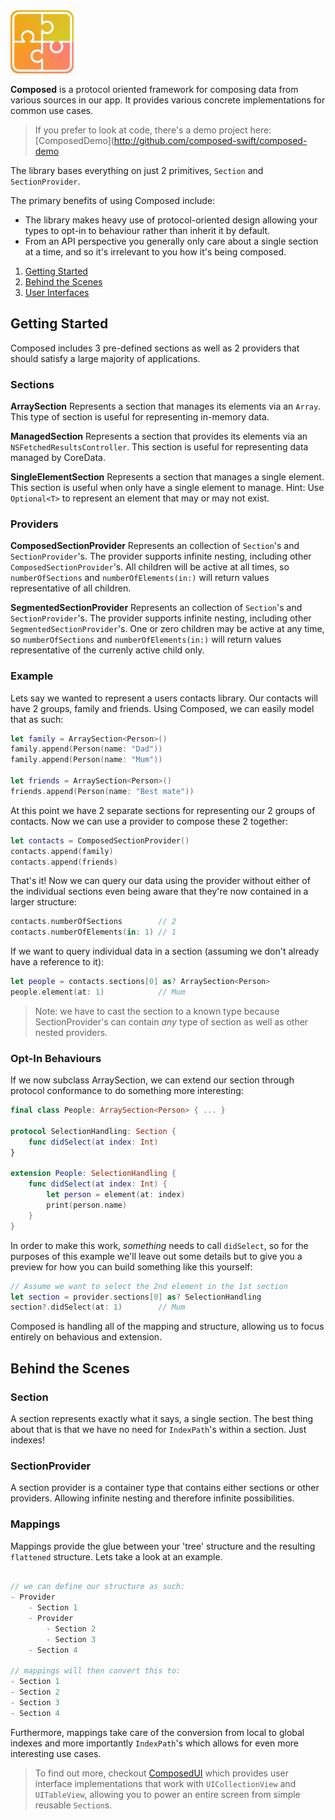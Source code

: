 <img src="composed.png" width=20%/>

**Composed** is a protocol oriented framework for composing data from various sources in our app. It provides various concrete implementations for common use cases.

> If you prefer to look at code, there's a demo project here: [ComposedDemo](http://github.com/composed-swift/composed-demo

The library bases everything on just 2 primitives, `Section` and `SectionProvider`.

The primary benefits of using Composed include:

- The library makes heavy use of protocol-oriented design allowing your types to opt-in to behaviour rather than inherit it by default.
- From an API perspective you generally only care about a single section at a time, and so it's irrelevant to you how it's being composed.

1. [Getting Started](#Getting-Started)
2. [Behind the Scenes](#Behind-the-Scenes)
3. [User Interfaces](http://github.com/composed-swift/composedui)

## Getting Started

Composed includes 3 pre-defined sections as well as 2 providers that should satisfy a large majority of applications.

### Sections

**ArraySection**
Represents a section that manages its elements via an `Array`. This type of section is useful for representing in-memory data.

**ManagedSection**
Represents a section that provides its elements via an `NSFetchedResultsController`. This section is useful for representing data managed by CoreData.

**SingleElementSection**
Represents a section that manages a single element. This section is useful when only have a single element to manage. Hint: Use `Optional<T>` to represent an element that may or may not exist.

### Providers

**ComposedSectionProvider**
Represents an collection of `Section`'s and `SectionProvider`'s. The provider supports infinite nesting, including other `ComposedSectionProvider`'s. All children will be active at all times, so `numberOfSections` and `numberOfElements(in:)` will return values representative of all children.

**SegmentedSectionProvider**
Represents an collection of `Section`'s and `SectionProvider`'s. The provider supports infinite nesting, including other `SegmentedSectionProvider`'s. One or zero children may be active at any time, so `numberOfSections` and `numberOfElements(in:)` will return values representative of the currenly active child only.

### Example

Lets say we wanted to represent a users contacts library. Our contacts will have 2 groups, family and friends. Using Composed, we can easily model that as such:
 
```swift
let family = ArraySection<Person>()
family.append(Person(name: "Dad"))
family.append(Person(name: "Mum"))

let friends = ArraySection<Person>()
friends.append(Person(name: "Best mate"))
```

At this point we have 2 separate sections for representing our 2 groups of contacts. Now we can use a provider to compose these 2 together:

```swift
let contacts = ComposedSectionProvider()
contacts.append(family)
contacts.append(friends)
```

That's it! Now we can query our data using the provider without either of the individual sections even being aware that they're now contained in a larger structure:

```swift
contacts.numberOfSections        // 2
contacts.numberOfElements(in: 1) // 1
```

If we want to query individual data in a section (assuming we don't already have a reference to it):

```swift
let people = contacts.sections[0] as? ArraySection<Person>
people.element(at: 1)            // Mum
```

> Note: we have to cast the section to a known type because SectionProvider's can contain _any_ type of section as well as other nested providers.

### Opt-In Behaviours

If we now subclass ArraySection, we can extend our section through protocol conformance to do something more interesting:

```swift
final class People: ArraySection<Person> { ... }

protocol SelectionHandling: Section { 
    func didSelect(at index: Int)
}

extension People: SelectionHandling {
	func didSelect(at index: Int) {
		let person = element(at: index)
		print(person.name)
	}
}
```

In order to make this work, _something_ needs to call `didSelect`, so for the purposes of this example we'll leave out some details but to give you a preview for how you can build something like this yourself:

```swift
// Assume we want to select the 2nd element in the 1st section
let section = provider.sections[0] as? SelectionHandling
section?.didSelect(at: 1)        // Mum
```

Composed is handling all of the mapping and structure, allowing us to focus entirely on behavious and extension.

## Behind the Scenes

### Section

A section represents exactly what it says, a single section. The best thing about that is that we have no need for `IndexPath`'s within a section. Just indexes!

### SectionProvider

A section provider is a container type that contains either sections or other providers. Allowing infinite nesting and therefore infinite possibilities.

### Mappings

Mappings provide the glue between your 'tree' structure and the resulting `flattened` structure. Lets take a look at an example.

```swift

// we can define our structure as such:
- Provider
    - Section 1
    - Provider
        - Section 2
        - Section 3
    - Section 4

// mappings will then convert this to:
- Section 1
- Section 2
- Section 3
- Section 4
```

Furthermore, mappings take care of the conversion from local to global indexes and more importantly `IndexPath`'s which allows for even more interesting use cases.

> To find out more, checkout [ComposedUI](http://github.com/composed-swift/ComposedUI) which provides user interface implementations that work with `UICollectionView` and `UITableView`, allowing you to power an entire screen from simple reusable `Section`s.
